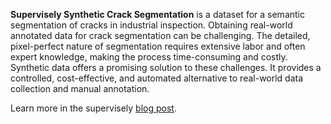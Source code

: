 **Supervisely Synthetic Crack Segmentation** is a dataset for a semantic segmentation of cracks in industrial inspection. Obtaining real-world annotated data for crack segmentation can be challenging. The detailed, pixel-perfect nature of segmentation requires extensive labor and often expert knowledge, making the process time-consuming and costly. Synthetic data offers a promising solution to these challenges. It provides a controlled, cost-effective, and automated alternative to real-world data collection and manual annotation.

Learn more in the supervisely [blog post](https://supervisely.com/blog/introducing-supervisely-synthetic-crack-segmentation-dataset/).
